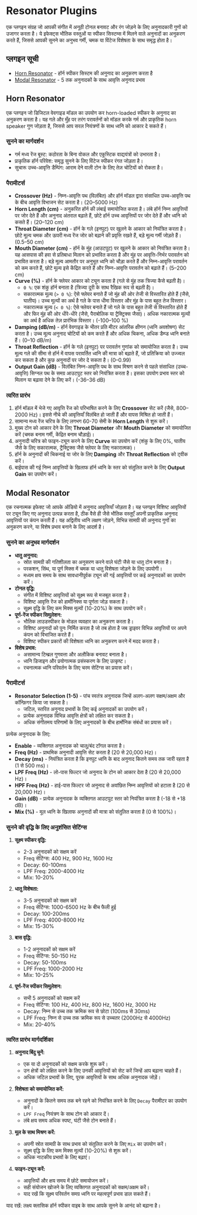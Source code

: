 # Resonator Plugins

एक प्लगइन संग्रह जो आपकी संगीत में अनूठी टोनल बनावट और रंग जोड़ने के लिए अनुनादकारी गुणों को उजागर करता है। ये इफेक्ट्स भौतिक वस्तुओं या स्पीकर सिस्टम्स में मिलने वाले अनुनादों का अनुकरण करते हैं, जिससे आपकी सुनने का अनुभव गर्मी, चमक या विंटेज विशेषता के साथ समृद्ध होता है।

## प्लगइन सूची

- [Horn Resonator](#horn-resonator) - हॉर्न स्पीकर सिस्टम की अनुनाद का अनुकरण करता है
- [Modal Resonator](#modal-resonator) - 5 तक अनुनादकों के साथ आवृत्ति अनुनाद प्रभाव

## Horn Resonator

एक प्लगइन जो डिजिटल वेवगाइड मॉडल का उपयोग कर horn-loaded स्पीकर के अनुनाद का अनुकरण करता है। यह गले और मुँह पर तरंग परावर्तनों को मॉडल करके गर्म और प्राकृतिक horn speaker गुण जोड़ता है, जिससे आप सरल नियंत्रणों के साथ ध्वनि को आकार दे सकते हैं।

### सुनने का मार्गदर्शन

- गर्म मध्य रेंज बूस्ट: कठोरता के बिना वोकल और एकूस्टिक वाद्ययंत्रों को उभारता है।
- प्राकृतिक हॉर्न परिवेश: समृद्ध सुनने के लिए विंटेज स्पीकर रंगत जोड़ता है।
- सुचारू उच्च-आवृत्ति डैम्पिंग: आराम देने वाली टोन के लिए तेज़ चोटियों को रोकता है।

### पैरामीटर्स

- **Crossover (Hz)** - निम्न-आवृत्ति पथ (विलंबित) और हॉर्न मॉडल द्वारा संसाधित उच्च-आवृत्ति पथ के बीच आवृत्ति विभाजन सेट करता है। (20–5000 Hz)
- **Horn Length (cm)** - अनुकरित हॉर्न की लंबाई समायोजित करता है। लंबे हॉर्न निम्न आवृत्तियों पर जोर देते हैं और अनुनाद अंतराल बढ़ाते हैं, छोटे हॉर्न उच्च आवृत्तियों पर जोर देते हैं और ध्वनि को कसते हैं। (20–120 cm)
- **Throat Diameter (cm)** - हॉर्न के गले (इनपुट) पर खुलने के आकार को नियंत्रित करता है। छोटे मूल्य चमक और ऊपरी मध्य रेंज जोर को बढ़ाने की प्रवृत्ति रखते हैं, बड़े मूल्य गर्मी जोड़ते हैं। (0.5–50 cm)
- **Mouth Diameter (cm)** - हॉर्न के मुंह (आउटपुट) पर खुलने के आकार को नियंत्रित करता है। यह आसपास की हवा से प्रतिबाधा मिलान को प्रभावित करता है और मुंह पर आवृत्ति-निर्भर परावर्तन को प्रभावित करता है। बड़े मूल्य आमतौर पर अनुभूत ध्वनि को चौड़ा करते हैं और निम्न-आवृत्ति परावर्तन को कम करते हैं, छोटे मूल्य इसे केंद्रित करते हैं और निम्न-आवृत्ति परावर्तन को बढ़ाते हैं। (5–200 cm)
- **Curve (%)** - हॉर्न के फ्लेयर आकार को ट्यून करता है (गले से मुंह तक त्रिज्या कैसे बढ़ती है)।
    - `0 %`: एक शंकु हॉर्न बनाता है (त्रिज्या दूरी के साथ रैखिक रूप से बढ़ती है)।
    - सकारात्मक मूल्य (`> 0 %`): ऐसे फ्लेयर बनाते हैं जो मुंह की ओर तेजी से विस्तारित होते हैं (जैसे, घातीय)। उच्च मूल्यों का अर्थ है गले के पास धीमा विस्तार और मुंह के पास बहुत तेज विस्तार।
    - नकारात्मक मूल्य (`< 0 %`): ऐसे फ्लेयर बनाते हैं जो गले के पास बहुत तेजी से विस्तारित होते हैं और फिर मुंह की ओर धीरे-धीरे (जैसे, पैराबोलिक या ट्रैक्ट्रिक्स जैसा)। अधिक नकारात्मक मूल्यों का अर्थ है अधिक तेज़ प्रारंभिक विस्तार।
    (-100–100 %)
- **Damping (dB/m)** - हॉर्न वेवगाइड के भीतर प्रति मीटर आंतरिक क्षीणन (ध्वनि अवशोषण) सेट करता है। उच्च मूल्य अनुनाद चोटियों को कम करते हैं और अधिक चिकना, अधिक डैम्प्ड ध्वनि बनाते हैं। (0–10 dB/m)
- **Throat Reflection** - हॉर्न के गले (इनपुट) पर परावर्तन गुणांक को समायोजित करता है। उच्च मूल्य गले की सीमा से हॉर्न में वापस परावर्तित ध्वनि की मात्रा को बढ़ाते हैं, जो प्रतिक्रिया को उज्ज्वल कर सकता है और कुछ अनुनादों पर जोर दे सकता है। (0–0.99)
- **Output Gain (dB)** - विलंबित निम्न-आवृत्ति पथ के साथ मिश्रण करने से पहले संसाधित (उच्च-आवृत्ति) सिग्नल पथ के समग्र आउटपुट स्तर को नियंत्रित करता है। इसका उपयोग प्रभाव स्तर को मिलान या बढ़ावा देने के लिए करें। (-36–36 dB)

### त्वरित प्रारंभ

1. हॉर्न मॉडल में भेजे गए आवृत्ति रेंज को परिभाषित करने के लिए **Crossover** सेट करें (जैसे, 800–2000 Hz)। इससे नीचे की आवृत्तियाँ विलंबित हो जाती हैं और वापस मिश्रित हो जाती हैं।
2. सामान्य मध्य रेंज चरित्र के लिए लगभग 60-70 सेमी के **Horn Length** से शुरू करें।
3. मुख्य टोन को आकार देने के लिए **Throat Diameter** और **Mouth Diameter** को समायोजित करें (चमक बनाम गर्मी, केंद्रित बनाम चौड़ाई)।
4. अनुनादी चरित्र को फाइन-ट्यून करने के लिए **Curve** का उपयोग करें (शंकु के लिए 0%, घातीय जैसे के लिए सकारात्मक, ट्रैक्ट्रिक्स जैसे फ्लेयर के लिए नकारात्मक)।
5. हॉर्न के अनुनादों की चिकनाई या जोर के लिए **Damping** और **Throat Reflection** को ट्वीक करें।
6. बाईपास की गई निम्न आवृत्तियों के खिलाफ हॉर्न ध्वनि के स्तर को संतुलित करने के लिए **Output Gain** का उपयोग करें।

## Modal Resonator

एक रचनात्मक इफेक्ट जो आपके ऑडियो में अनुनाद आवृत्तियाँ जोड़ता है। यह प्लगइन विशिष्ट आवृत्तियों पर ट्यून किए गए अनुनाद उत्पन्न करता है, ठीक वैसे ही जैसे भौतिक वस्तुएँ अपनी प्राकृतिक अनुनाद आवृत्तियों पर कंपन करती हैं। यह अद्वितीय ध्वनि लक्षण जोड़ने, विभिन्न सामग्री की अनुनाद गुणों का अनुकरण करने, या विशेष प्रभाव बनाने के लिए आदर्श है।

### सुनने का अनुभव मार्गदर्शन

- **धातु अनुनाद:**
  - स्रोत सामग्री की गतिशीलता का अनुसरण करने वाले घंटी जैसे या धातु टोन बनाता है।
  - परकशन, सिंथ, या पूर्ण मिक्स में चमक या धातु विशेषता जोड़ने के लिए उपयोगी।
  - मध्यम क्षय समय के साथ सावधानीपूर्वक ट्यून की गई आवृत्तियों पर कई अनुनादकों का उपयोग करें।
- **टोनल वृद्धि:**
  - संगीत में विशिष्ट आवृत्तियों को सूक्ष्म रूप से मजबूत करता है।
  - विशिष्ट आवृत्ति रेंज को हार्मोनिक्स या पूर्णता जोड़ सकता है।
  - सूक्ष्म वृद्धि के लिए कम मिक्स मूल्यों (10-20%) के साथ उपयोग करें।
- **पूर्ण-रेंज स्पीकर सिमुलेशन:**
  - भौतिक लाउडस्पीकर के मोडल व्यवहार का अनुकरण करता है।
  - विशिष्ट अनुनादों को पुनः निर्मित करता है जो तब होता है जब ड्राइवर विभिन्न आवृत्तियों पर अपने कंपन को विभाजित करते हैं।
  - विशिष्ट स्पीकर प्रकारों की विशेषता ध्वनि का अनुकरण करने में मदद करता है।
- **विशेष प्रभाव:**
  - असामान्य टिम्ब्रल गुणवत्ता और अलौकिक बनावट बनाता है।
  - ध्वनि डिजाइन और प्रयोगात्मक प्रसंस्करण के लिए उत्कृष्ट।
  - रचनात्मक ध्वनि परिवर्तन के लिए चरम सेटिंग्स का प्रयास करें।

### पैरामीटर्स

- **Resonator Selection (1-5)** - पांच स्वतंत्र अनुनादक जिन्हें अलग-अलग सक्षम/अक्षम और कॉन्फ़िगर किया जा सकता है।
  - जटिल, स्तरित अनुनाद प्रभावों के लिए कई अनुनादकों का उपयोग करें।
  - प्रत्येक अनुनादक विभिन्न आवृत्ति क्षेत्रों को लक्षित कर सकता है।
  - अधिक संगीतमय परिणामों के लिए अनुनादकों के बीच हार्मोनिक संबंधों का प्रयास करें।

प्रत्येक अनुनादक के लिए:

- **Enable** - व्यक्तिगत अनुनादक को चालू/बंद टॉगल करता है।
- **Freq (Hz)** - प्राथमिक अनुनादी आवृत्ति सेट करता है (20 से 20,000 Hz)।
- **Decay (ms)** - नियंत्रित करता है कि इनपुट ध्वनि के बाद अनुनाद कितने समय तक जारी रहता है (1 से 500 ms)।
- **LPF Freq (Hz)** - लो-पास फिल्टर जो अनुनाद के टोन को आकार देता है (20 से 20,000 Hz)।
- **HPF Freq (Hz)** - हाई-पास फिल्टर जो अनुनाद से अवांछित निम्न आवृत्तियों को हटाता है (20 से 20,000 Hz)।
- **Gain (dB)** - प्रत्येक अनुनादक के व्यक्तिगत आउटपुट स्तर को नियंत्रित करता है (-18 से +18 dB)।
- **Mix (%)** - मूल ध्वनि के खिलाफ अनुनादों की मात्रा को संतुलित करता है (0 से 100%)।

### सुनने की वृद्धि के लिए अनुशंसित सेटिंग्स

1. **सूक्ष्म स्पीकर वृद्धि:**
   - 2-3 अनुनादकों को सक्षम करें
   - Freq सेटिंग्स: 400 Hz, 900 Hz, 1600 Hz
   - Decay: 60-100ms
   - LPF Freq: 2000-4000 Hz
   - Mix: 10-20%

2. **धातु विशेषता:**
   - 3-5 अनुनादकों को सक्षम करें
   - Freq सेटिंग्स: 1000-6500 Hz के बीच फैली हुई
   - Decay: 100-200ms
   - LPF Freq: 4000-8000 Hz
   - Mix: 15-30%

3. **बास वृद्धि:**
   - 1-2 अनुनादकों को सक्षम करें
   - Freq सेटिंग्स: 50-150 Hz
   - Decay: 50-100ms
   - LPF Freq: 1000-2000 Hz
   - Mix: 10-25%

4. **पूर्ण-रेंज स्पीकर सिमुलेशन:**
   - सभी 5 अनुनादकों को सक्षम करें
   - Freq सेटिंग्स: 100 Hz, 400 Hz, 800 Hz, 1600 Hz, 3000 Hz
   - Decay: निम्न से उच्च तक क्रमिक रूप से छोटा (100ms से 30ms)
   - LPF Freq: निम्न से उच्च तक क्रमिक रूप से उच्चतर (2000Hz से 4000Hz)
   - Mix: 20-40%

### त्वरित प्रारंभ मार्गदर्शिका

1. **अनुनाद बिंदु चुनें:**
   - एक या दो अनुनादकों को सक्षम करके शुरू करें।
   - उन क्षेत्रों को लक्षित करने के लिए उनकी आवृत्तियों को सेट करें जिन्हें आप बढ़ाना चाहते हैं।
   - अधिक जटिल प्रभावों के लिए, पूरक आवृत्तियों के साथ अधिक अनुनादक जोड़ें।

2. **विशेषता को समायोजित करें:**
   - अनुनादों के कितने समय तक बने रहने को नियंत्रित करने के लिए `Decay` पैरामीटर का उपयोग करें।
   - `LPF Freq` नियंत्रण के साथ टोन को आकार दें।
   - लंबे क्षय समय अधिक स्पष्ट, घंटी जैसे टोन बनाते हैं।

3. **मूल के साथ मिश्रण करें:**
   - अपनी स्रोत सामग्री के साथ प्रभाव को संतुलित करने के लिए `Mix` का उपयोग करें।
   - सूक्ष्म वृद्धि के लिए कम मिक्स मूल्यों (10-20%) से शुरू करें।
   - अधिक नाटकीय प्रभावों के लिए बढ़ाएं।

4. **फाइन-ट्यून करें:**
   - आवृत्तियों और क्षय समय में छोटे समायोजन करें।
   - सही संयोजन खोजने के लिए व्यक्तिगत अनुनादकों को सक्षम/अक्षम करें।
   - याद रखें कि सूक्ष्म परिवर्तन समग्र ध्वनि पर महत्वपूर्ण प्रभाव डाल सकते हैं।

याद रखें: लक्ष्य क्लासिक हॉर्न स्पीकर वाइब के साथ आपके सुनने के आनंद को बढ़ाना है। 